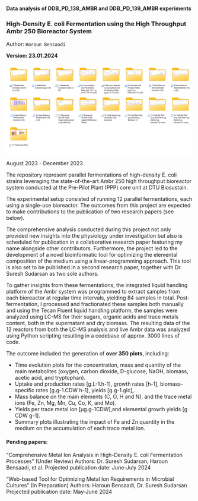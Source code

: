 #### Data analysis of DDB_PD_138_AMBR and DDB_PD_139_AMBR experiments
### High-Density E. coli Fermentation using the High Throughput Ambr 250 Bioreactor System

Author: 
`Haroun Bensaadi`

**Version: 23.01.2024**


![alt text](image.png)

   August  2023 - December 2023

The repository represent parallel fermentations of high-density E. coli strains leveraging the state-of-the-art Ambr 250 high throughput bioreactor system conducted at the Pre-Pilot Plant (PPP) core unit at DTU Biosustain. 

The experimental setup consisted of running 12 parallel fermentations, each using a single-use bioreactor. The outcomes from this project are expected to make contributions to the publication of two research papers (see below).

The comprehensive analysis conducted during this project not only provided new insights into the physiology under investigation but also is scheduled for publication in a collaborative research paper featuring my name alongside other contributors.
Furthermore, the project led to the development of a novel bioinformatic tool for optimizing the elemental composition of the medium using a linear-programming approach. This tool is also set to be published in a second research paper, together with Dr. Suresh Sudarsan as two sole authors.

To gather insights from these fermentations, the integrated liquid handling platform of the Ambr system was programmed to extract samples from each bioreactor at regular time intervals, yielding 84 samples in total. Post-fermentation, I processed and fractionated these samples both manually and using the Tecan Fluent liquid handling platform, the samples were analyzed using LC-MS for their sugars, organic acids and trace metals content, both in the supernatant and dry biomass.
The resulting data of the 12 reactors from both the LC-MS analysis and live Ambr data was analyzed using Python scripting resulting in a codebase of approx. 3000 lines of code. 

The outcome included the generation of **over 350 plots**, including:
- Time evolution plots for the concentration, mass and quantity of the main metabolites (oxygen, carbon dioxide, D-glucose, NaOH, biomass, acetic acid, and tryptophan). 
- Uptake and production rates [g.L-1.h-1], growth rates [h-1], biomass-specific rates [g.g-1.CDW h-1], yields [g.g-1.glc],.
- Mass balance on the main elements (C, O, H and N), and the trace metal ions (Fe, Zn, Mg, Mn, Cu, Co, K, and Mo).
- Yields per trace metal ion [µg.g-1CDW],and elemental growth yields [g CDW g-1].
- Summary plots illustrating the impact of Fe and Zn quantity in the medium on the accumulation of each trace metal ion.

#### Pending papers:
“Comprehensive Metal Ion Analysis in High-Density E. coli Fermentation Processes” (Under Review)
    Authors: Dr. Suresh Sudarsan, Haroun Bensaadi, et al. 
    Projected publication date: June-July 2024

“Web-based Tool for Optimizing Metal Ion Requirements in Microbial Cultures” (In Preparation)
   Authors: Haroun Bensaadi, Dr. Suresh Sudarsan
   Projected publication date: May-June 2024
